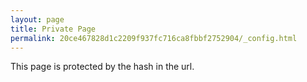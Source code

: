 ```yaml
---
layout: page
title: Private Page
permalink: 20ce467828d1c2209f937fc716ca8fbbf2752904/_config.html
---
```


This page is protected by the hash in the url.
